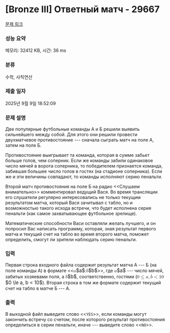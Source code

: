 # [Bronze III] Ответный матч - 29667 

[문제 링크](https://www.acmicpc.net/problem/29667) 

### 성능 요약

메모리: 32412 KB, 시간: 36 ms

### 분류

수학, 사칙연산

### 제출 일자

2025년 9월 9일 18:52:09

### 문제 설명

<p>Две популярные футбольные команды A и Б решили выявить сильнейшего между собой. Для этого они решили провести двухматчевое противостояние --- сначала сыграть матч на поле А, затем на поле Б.</p>

<p>Противостояние выигрывает та команда, которая в сумме забьет больше голов, чем соперник. Если же команды забили одинаковое число мячей в ворота соперника, то победителем признается команда, забившая большее число голов в гостях (на стадионе соперника). Если же и эти величины совпадают, то команды исполняют серию пенальти.</p>

<p>Второй матч противостояния на поле Б на радио <<Слушаем внимательно>> комментировал ведущий Вася. Во время трансляции его слушатели регулярно интересовались не только текущим результатом матча, который Вася зачитывал с табло, но и возможностью такого исхода встречи, что будет исполнена серия пенальти (как самое захватывающее футбольное зрелище).</p>

<p>Математические способности Васи оставляли желать лучшего, и он попросил Вас написать программу, которая, зная результат первого матча и текущий счет на табло во время второго матча, поможет определить, смогут ли зрители наблюдать серию пенальти.</p>

### 입력 

 <p>Первая строка входного файла содержит результат матча А --- Б (на поле команды А) в формате <<<mjx-container class="MathJax" jax="CHTML" style="font-size: 109%; position: relative;"><mjx-math class="MJX-TEX" aria-hidden="true"><mjx-mi class="mjx-i"><mjx-c class="mjx-c1D44E TEX-I"></mjx-c></mjx-mi></mjx-math><mjx-assistive-mml unselectable="on" display="inline"><math xmlns="http://www.w3.org/1998/Math/MathML"><mi>a</mi></math></mjx-assistive-mml><span aria-hidden="true" class="no-mathjax mjx-copytext">$a$</span></mjx-container>:<mjx-container class="MathJax" jax="CHTML" style="font-size: 109%; position: relative;"><mjx-math class="MJX-TEX" aria-hidden="true"><mjx-mi class="mjx-i"><mjx-c class="mjx-c1D44F TEX-I"></mjx-c></mjx-mi></mjx-math><mjx-assistive-mml unselectable="on" display="inline"><math xmlns="http://www.w3.org/1998/Math/MathML"><mi>b</mi></math></mjx-assistive-mml><span aria-hidden="true" class="no-mathjax mjx-copytext">$b$</span></mjx-container>>>, где <mjx-container class="MathJax" jax="CHTML" style="font-size: 109%; position: relative;"><mjx-math class="MJX-TEX" aria-hidden="true"><mjx-mi class="mjx-i"><mjx-c class="mjx-c1D44E TEX-I"></mjx-c></mjx-mi></mjx-math><mjx-assistive-mml unselectable="on" display="inline"><math xmlns="http://www.w3.org/1998/Math/MathML"><mi>a</mi></math></mjx-assistive-mml><span aria-hidden="true" class="no-mathjax mjx-copytext">$a$</span></mjx-container> --- число мячей, забитых хозяевами поля, а <mjx-container class="MathJax" jax="CHTML" style="font-size: 109%; position: relative;"><mjx-math class="MJX-TEX" aria-hidden="true"><mjx-mi class="mjx-i"><mjx-c class="mjx-c1D44F TEX-I"></mjx-c></mjx-mi></mjx-math><mjx-assistive-mml unselectable="on" display="inline"><math xmlns="http://www.w3.org/1998/Math/MathML"><mi>b</mi></math></mjx-assistive-mml><span aria-hidden="true" class="no-mathjax mjx-copytext">$b$</span></mjx-container>, соответственно, гостями (<mjx-container class="MathJax" jax="CHTML" style="font-size: 109%; position: relative;"><mjx-math class="MJX-TEX" aria-hidden="true"><mjx-mn class="mjx-n"><mjx-c class="mjx-c30"></mjx-c></mjx-mn><mjx-mo class="mjx-n" space="4"><mjx-c class="mjx-c2264"></mjx-c></mjx-mo><mjx-mi class="mjx-i" space="4"><mjx-c class="mjx-c1D44E TEX-I"></mjx-c></mjx-mi><mjx-mo class="mjx-n"><mjx-c class="mjx-c2C"></mjx-c></mjx-mo><mjx-mi class="mjx-i" space="2"><mjx-c class="mjx-c1D44F TEX-I"></mjx-c></mjx-mi><mjx-mo class="mjx-n" space="4"><mjx-c class="mjx-c3C"></mjx-c></mjx-mo><mjx-mn class="mjx-n" space="4"><mjx-c class="mjx-c31"></mjx-c><mjx-c class="mjx-c30"></mjx-c></mjx-mn></mjx-math><mjx-assistive-mml unselectable="on" display="inline"><math xmlns="http://www.w3.org/1998/Math/MathML"><mn>0</mn><mo>≤</mo><mi>a</mi><mo>,</mo><mi>b</mi><mo><</mo><mn>10</mn></math></mjx-assistive-mml><span aria-hidden="true" class="no-mathjax mjx-copytext">$0 \le a, b < 10$</span></mjx-container>). Вторая строка в том же формате содержит текущий счет на табло в матче Б --- А.</p>

### 출력 

 <p>В выходной файл выведите слово <<<code>YES</code>>>, если команды могут закончить встречу со счетом, после которого результат противостояния определиться в серии пенальти, иначе --- выведите слово <<<code>NO</code>>>.</p>


